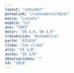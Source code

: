 ```yaml
---
layout: "radiador"
permalink: "/radiadores/3624/"
marca: "Lincoln"
modelo: "LS"
ano: "2003"
motor: "V6 3.0, V8 3.9"
transmision: "Automática"
parte: "431414"
clima: "Con clima"
alto: "24 1/8"
ancho: "18 3/8"
observaciones: ""
id: "3624"
---
```


